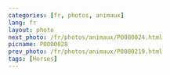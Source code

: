 ```yaml
---
categories: [fr, photos, animaux]
lang: fr
layout: photo
next_photo: /fr/photos/animaux/P0000024.html
picname: P0000028
prev_photo: /fr/photos/animaux/P0000219.html
tags: [Horses]
---
```

